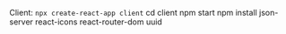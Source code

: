 Client: `npx create-react-app client`
cd client npm start
npm install json-server react-icons react-router-dom uuid